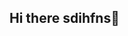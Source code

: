 ## Hi there sdihfns👋

<!--
**Gabnuggetboy/Gabnuggetboy** is a ✨ _special_ ✨ repository because its `README.md` (this file) appears on your GitHub profile.

Here are some ideas to get you started:
This is a nugget
- 🔭 I’m currently working on ...
- 🌱 I’m currently learning ...
- 👯 I’m looking to collaborate on ...
- 🤔 I’m looking for help with ...
- 💬 Ask me about ...
- 📫 How to reach me: ...
- 😄 Pronouns: ...
- ⚡ Fun fact: ...
-->
